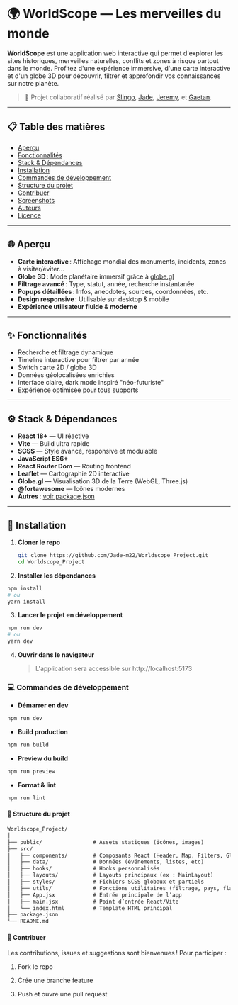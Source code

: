 # 🌍 WorldScope — Les merveilles du monde

**WorldScope** est une application web interactive qui permet d'explorer les sites historiques, merveilles naturelles, conflits et zones à risque partout dans le monde. Profitez d'une expérience immersive, d'une carte interactive et d'un globe 3D pour découvrir, filtrer et approfondir vos connaissances sur notre planète.

> 🚀 Projet collaboratif réalisé par [Slingo](https://github.com/Slingod), [Jade](https://github.com/Jade-m22), [Jeremy](https://github.com/jeremyfonnard), et [Gaetan](https://github.com/GaetanBordes).

---

## 📋 Table des matières

- [Aperçu](#aperçu)
- [Fonctionnalités](#fonctionnalités)
- [Stack & Dépendances](#stack--dépendances)
- [Installation](#installation)
- [Commandes de développement](#commandes-de-développement)
- [Structure du projet](#structure-du-projet)
- [Contribuer](#contribuer)
- [Screenshots](#screenshots)
- [Auteurs](#auteurs)
- [Licence](#licence)

---

## 🌐 Aperçu

- **Carte interactive** : Affichage mondial des monuments, incidents, zones à visiter/éviter…
- **Globe 3D** : Mode planétaire immersif grâce à [globe.gl](https://github.com/vasturiano/globe.gl)
- **Filtrage avancé** : Type, statut, année, recherche instantanée
- **Popups détaillées** : Infos, anecdotes, sources, coordonnées, etc.
- **Design responsive** : Utilisable sur desktop & mobile
- **Expérience utilisateur fluide & moderne**

---

## ✨ Fonctionnalités

- Recherche et filtrage dynamique
- Timeline interactive pour filtrer par année
- Switch carte 2D / globe 3D
- Données géolocalisées enrichies
- Interface claire, dark mode inspiré "néo-futuriste"
- Expérience optimisée pour tous supports

---

## ⚙️ Stack & Dépendances

- **React 18+** — UI réactive
- **Vite** — Build ultra rapide
- **SCSS** — Style avancé, responsive et modulable
- **JavaScript ES6+**
- **React Router Dom** — Routing frontend
- **Leaflet** — Cartographie 2D interactive
- **Globe.gl** — Visualisation 3D de la Terre (WebGL, Three.js)
- **@fortawesome** — Icônes modernes
- **Autres** : [voir package.json](./package.json)

---

## 🚀 Installation

1. **Cloner le repo**
   ```sh
   git clone https://github.com/Jade-m22/Worldscope_Project.git
   cd Worldscope_Project
   ```
2. **Installer les dépendances**

```sh
npm install
# ou
yarn install

```

3. **Lancer le projet en développement**

```sh
npm run dev
# ou
yarn dev
```

4. **Ouvrir dans le navigateur**
   > L'application sera accessible sur http://localhost:5173

### 💻 Commandes de développement

- **Démarrer en dev**

```sh
npm run dev

```

- **Build production**

```sh
npm run build

```

- **Preview du build**

```sh
npm run preview

```

- **Format & lint**

```sh
npm run lint

```

#### 📁 Structure du projet

```txt
Worldscope_Project/
│
├── public/                # Assets statiques (icônes, images)
├── src/
│   ├── components/        # Composants React (Header, Map, Filters, Globe, etc)
│   ├── data/              # Données (événements, listes, etc)
│   ├── hooks/             # Hooks personnalisés
│   ├── layouts/           # Layouts principaux (ex : MainLayout)
│   ├── styles/            # Fichiers SCSS globaux et partiels
│   ├── utils/             # Fonctions utilitaires (filtrage, pays, flags, etc)
│   ├── App.jsx            # Entrée principale de l’app
│   ├── main.jsx           # Point d’entrée React/Vite
│   └── index.html         # Template HTML principal
├── package.json
└── README.md
```

#### 👥 Contribuer

Les contributions, issues et suggestions sont bienvenues !
Pour participer :

1. Fork le repo

2. Crée une branche feature

3. Push et ouvre une pull request
